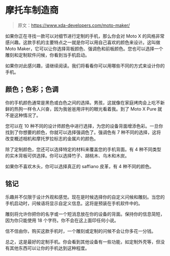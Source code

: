 # 摩托车制造商

> 原文：<https://www.xda-developers.com/moto-maker/>

如果你正在寻找一款可以对细节进行定制的手机，那么你会对 Moto X 的风格非常感兴趣。这款手机的主要特点之一就是你可以用自己喜欢的颜色来设计。这叫做 Moto Maker，它可以让你选择背板颜色、强调色和前板颜色。您也可以选择一个雕刻和定制软件问候，你看到当手机启动。

如果你对此感兴趣，请继续阅读。我们将看看你可以用哪些不同的方式来设计你的手机。

## 颜色；色彩；色调

你的手机颜色通常是黑色或白色之间的选择。男孩，这就像在家庭烤肉会上吃不新鲜的热狗一样令人兴奋，因为我爸爸用评判的眼光看着我。到了 Moto X Pure 就不是这种情况了。

您可以在 10 种不同的设计师颜色中进行选择，为您的设备背面增添色彩。一旦你找到了你想要的颜色，你就可以选择强调色了。强调色有 7 种不同的选择，这将改变概述相机和摩托罗拉标志的金属片的颜色。

除了定制颜色，您还可以选择特定的材料来覆盖您的手机背面。有 4 种不同类型的实木背板可供选择。你可以选择竹子、胡桃木、乌木和木炭。

如果你不喜欢木头，你可以选择真正的 saffiano 皮革，有 4 种不同的颜色。

## 铭记

乐趣并不仅限于设计外观和感觉。现在是时候选择你的自定义问候和雕刻。当您的手机启动时，问候语将显示自定义信息。这将是预装在手机软件中的。

雕刻将允许你把你的名字或一个短消息放在你的设备的背面。保持你的信息简短，因为你只能使用 18 个字符。你不会在这上面印任何小说。

信不信由你，购买这款手机时，一个雕刻或定制的问候不会让你多花一分钱。

总之，这是最好的定制手机。你会看到其他设备有一些功能，如定制外壳等，但没有其他东西可以让你的手机达到这种程度。
